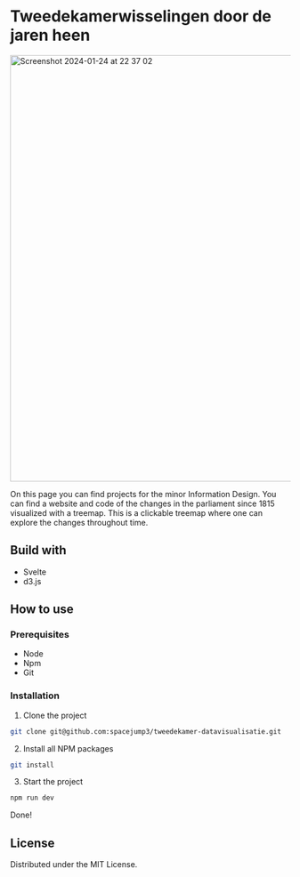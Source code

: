 # Tweedekamerwisselingen door de jaren heen
<img width="767" alt="Screenshot 2024-01-24 at 22 37 02" src="https://github.com/spacejump3/tweedekamer-datavisualisatie/assets/112821013/5bffb40a-857b-45c6-a3b1-cca1d11127c3">

On this page you can find projects for the minor Information Design. You can find a website and code of the changes in the parliament since 1815 visualized with a treemap. This is a clickable treemap where one can explore the changes throughout time.

## Build with
* Svelte
* d3.js

## How to use
### Prerequisites
* Node
* Npm
* Git

### Installation
1. Clone the project
```bash
git clone git@github.com:spacejump3/tweedekamer-datavisualisatie.git
```

2. Install all NPM packages
```bash
git install
```
3. Start the project
```bash
npm run dev
```

Done!

## License
Distributed under the MIT License.


